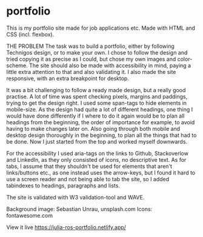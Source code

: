 # portfolio
This is my portfolio site made for job applications etc. Made with HTML and CSS (incl. flexbox).

THE PROBLEM
The task was to build a portfolio, either by following Technigos design, or to make your own. I chose to follow the design and tried copying it as precise as I could, but chose my own images and color-scheme. The site should also be made with accessibility in mind, paying a little extra attention to that and also validating it. I also made the site responsive, with an extra breakpoint for desktop. 

It was a bit challenging to follow a ready made design, but a really good practise. A lot of time was spent checking pixels, margins and paddings, trying to get the design right. I used some span-tags to hide elements in mobile-size. As the design had quite a lot of different headings, one thing I would have done differently if I where to do it again would be to plan all headings from the beginning, the order of importance for example, to avoid having to make changes later on. Also going through both mobile and desktop design thoroughly in the beginning, to plan all the things that had to be done. Now I just started from the top and worked myself downwards. 

For the accessibility I used aria-tags on the links to Github, Stackoverlow and LinkedIn, as they only consisted of icons, no descriptive text. As for tabs, I assume that they shouldn't be used for elements that aren't links/buttons etc., as one instead uses the arrow-keys, but I found it hard to use a screen reader and not being able to tab the site, so I added tabindexes to headings, paragraphs and lists. 

The site is validated with W3 validation-tool and WAVE. 

Background image: Sebastian Unrau, unsplash.com
Icons: fontawesome.com


View it live
https://julia-ros-portfolio.netlify.app/
